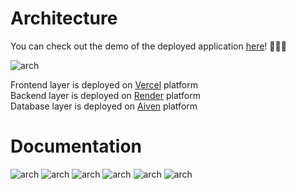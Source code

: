 # Architecture 
You can check out the demo of the deployed application [here](https://montessori-ui.vercel.app/)! 🚀🔗✨

![arch](show/architecture.svg)

Frontend layer is deployed on [Vercel](https://vercel.com/) platform<br/>
Backend layer is deployed on [Render](https://render.com/) platform<br/>
Database layer is deployed on [Aiven](https://aiven.io/) platform<br/>

# Documentation
![arch](show/kk-1.png)
![arch](show/kk-2.png)
![arch](show/kk-3.png)
![arch](show/kk-4.png)
![arch](show/kk-5.png)
![arch](show/kk-6.png)

